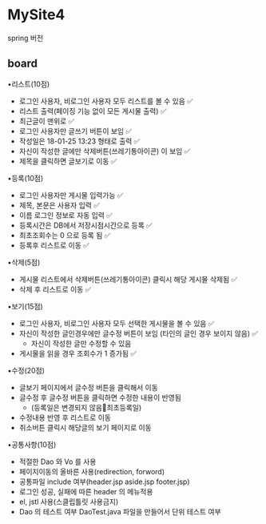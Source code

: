 # MySite4
spring 버전

## board
•리스트(10점)
- 로그인 사용자, 비로그인 사용자 모두 리스트를 볼 수 있음 ✅
- 리스트 출력(페이징 기능 없이 모든 게시물 출력) ✅
- 최근글이 맨위로 ✅
- 로그인 사용자만 글쓰기 버튼이 보임 ✅
- 작성일은 18-01-25 13:23 형태로 출력 ✅
- 자신이 작성한 글에만 삭제버튼(쓰레기통아이콘) 이 보임 ✅
- 제목을 클릭하면 글보기로 이동 ✅

•등록(10점)
- 로그인 사용자만 게시물 입력가능 ✅
- 제목, 본문은 사용자 입력 ✅
- 이름 로그인 정보로 자동 입력 ✅
- 등록시간은 DB에서 저장시점시간으로 등록 ✅
- 최초조회수는 0 으로 등록 됨  ✅
- 등록후 리스트로 이동 ✅

•삭제(5점)
- 게시물 리스트에서 삭제버튼(쓰레기통아이콘) 클릭시 해당 게시물 삭제됨 ✅
- 삭제 후 리스트로 이동 ✅

•보기(15점)
- 로그인 사용자, 비로그인 사용자 모두 선택한 게시물을 볼 수 있음 ✅
- 자신이 작성한 글인경우에만 글수정 버튼이 보임 (타인의 글인 경우 보이지 않음) ✅
  - 자신이 작성한 글만 수정할 수 있음
- 게시물을 읽을 경우 조회수가 1 증가됨 ✅

•수정(20점)
- 글보기 페이지에서 글수정 버튼을 클릭해서 이동
- 글수정 후 글수정 버튼을 클릭하면 수정한 내용이 반영됨
  - (등록일은 변경되지 않음최초등록일)
- 수정내용 반영 후 리스트로 이동
- 취소버튼 클릭시 해당글의 보기 페이지로 이동

•공통사항(10점)
- 적절한 Dao 와 Vo 를 사용
- 페이지이동의 올바른 사용(redirection, forword)
- 공통파일 include 여부(header.jsp aside.jsp footer.jsp)
- 로그인 성공, 실패에 따른 header 의 메뉴적용
- el, jstl 사용(스클립틀릿 사용금지)
- Dao 의 테스트 여부 DaoTest.java 파일을 만들어서 단위 테스트 여부
